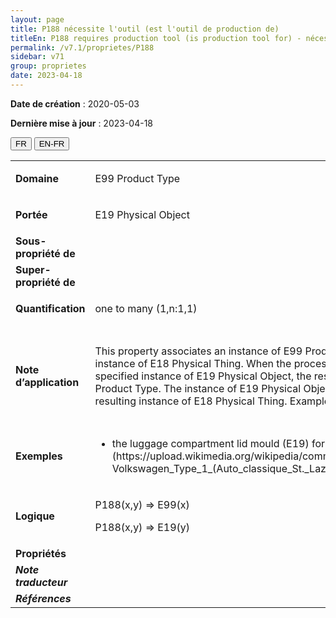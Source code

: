 ```yaml
---
layout: page
title: P188 nécessite l'outil (est l'outil de production de)
titleEn: P188 requires production tool (is production tool for) - nécessite l'outil (est l'outil de production de)
permalink: /v7.1/proprietes/P188
sidebar: v71
group: proprietes
date: 2023-04-18
---
```


**Date de création** : 2020-05-03

**Dernière mise à jour** : 2023-04-18

<div class="lang-buttons">
  <button id="fr" class="activate">FR</button>
  <button id="en-fr">EN-FR</button>
</div>

<table>
<tbody>
<tr>
<td><strong>Domaine</strong></td>
<td class="en">
<p>E99 Product Type</p>
</td>
<td>
<p><code class="language-plaintext highlighter-rouge">E99_Modèle_de_produit</code></p>
</td>
</tr>
<tr>
<td><strong>Portée</strong></td>
<td class="en">
<p>E19 Physical Object</p>
</td>
<td>
<p><code class="language-plaintext highlighter-rouge">E19_Objet_matériel</code></p>
</td>
</tr>
<tr>
<td><strong>Sous-propriété de</strong></td>
<td class="en">
</td>
<td>
</td>
</tr>
<tr>
<td><strong>Super-propriété de</strong></td>
<td class="en">
</td>
<td>
</td>
</tr>
<tr>
<td><strong>Quantification</strong></td>
<td class="en">
<p>one to many (1,n:1,1)</p>
</td>
<td>
<p>un à plusieurs (1,n:1,1)</p>
</td>
</tr>
<tr>
<td><strong>Note d’application</strong></td>
<td class="en">
<p>This property associates an instance of E99 Product Type with an instance of E19 Physical Object that is needed for the production of an instance of E18 Physical Thing. When the process of production is correctly executed in accordance with the plan and using the specified instance of E19 Physical Object, the resulting instance of E18 Physical Thing is considered an exemplar of this instance of E99 Product Type. The instance of E19 Physical Object may bear distinct features that are transformed into characteristic features of the resulting instance of E18 Physical Thing. Examples include models and moulds.</p>
</td>
<td>
<p>Cette propriété associe une instance de <code class="language-plaintext highlighter-rouge">E99_Modèle_de_produit</code> à une instance de <code class="language-plaintext highlighter-rouge">E19_Objet_matériel</code> nécessaire à la production d'une instance de <code class="language-plaintext highlighter-rouge">E18_Chose_matérielle</code>. Lorsque le processus de production est exécuté adéquatement – conformément au plan et en utilisant l'instance indiquée de <code class="language-plaintext highlighter-rouge">E19_Objet_matériel</code> – l'instance de <code class="language-plaintext highlighter-rouge">E18_Chose_matérielle</code> qui en résulte est considérée comme des exemples de cette instance de <code class="language-plaintext highlighter-rouge">E99_Modèle_de_produit</code>. Cette instance de <code class="language-plaintext highlighter-rouge">E19_Objet_matériel</code> peut avoir des caractéristiques distinctes qui sont transformées en caractéristiques typiques de l'instance résultante de <code class="language-plaintext highlighter-rouge">E18_Chose_matérielle</code>, comme c'est le cas de modèles ou de moules. </p>
</td>
</tr>
<tr>
<td><strong>Exemples</strong></td>
<td class="en">
<ul>
<li><p>the luggage compartment lid mould (E19) for the Volkswagen Type 11 (Beetle) (E99) (https://upload.wikimedia.org/wikipedia/commons/thumb/b/b5/Volkswagen_Type_1_(Auto_classique_St._Lazare_%2710).jpg/220px-Volkswagen_Type_1_(Auto_classique_St._Lazare_%2710).jpg) (Rieger, 2013)</p>
</li>
</ul>
</td>
<td>
<ul>
<li><p>Le moule (<code class="language-plaintext highlighter-rouge">E19_Objet_matériel</code>) du coffre à bagages de la Volkswagen « Type 11 (Coccinelle) » (<code class="language-plaintext highlighter-rouge">E99_Modèle_de_produit</code>) (https://upload.wikimedia.org/wikipedia/commons/thumb/b/b5/Volkswagen_Type_1_(Auto_classique_St._Lazare_%2710).jpg/220px-Volkswagen_Type_1_(Auto_classique_St._Lazare_%2710).jpg) (Rieger, 2013)</p>
</li>
</ul>
</td>
</tr>
<tr>
<td><strong>Logique</strong></td>
<td class="en">
<p>P188(x,y) ⇒ E99(x)</p>
<p>P188(x,y) ⇒ E19(y)</p>
</td>
<td>
<p>P188(x,y) ⇒ E99(x)</p>
<p>P188(x,y) ⇒ E19(y)</p>
</td>
</tr>
<tr>
<td><strong>Propriétés</strong></td>
<td class="en">
</td>
<td>
</td>
</tr>
<tr>
<td><strong><em>Note traducteur</em></strong></td>
<td colspan="2">
</td>
</tr>
<tr>
<td><strong><em>Références</em></strong></td>
<td colspan="2">
<p><em></em></p>
</td>
</tr>
</tbody>
</table>

				